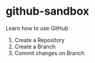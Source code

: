 # github-sandbox
Learn how to use GitHub

1. Create a Repository
2. Create a Branch
3. Commit changes on Branch

